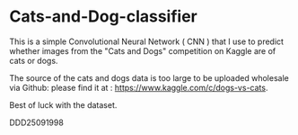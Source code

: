 # Cats-and-Dog-classifier
This is a simple Convolutional Neural Network ( CNN ) that I use to predict whether images from the "Cats and Dogs" competition on Kaggle are of cats or dogs. 

The source of the cats and dogs data is too large to be uploaded wholesale via Github: please find it at : https://www.kaggle.com/c/dogs-vs-cats.

Best of luck with the dataset.

DDD25091998
